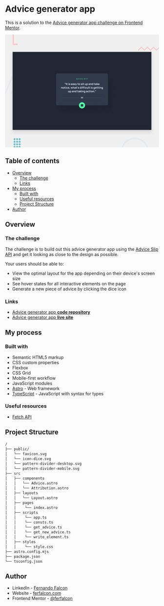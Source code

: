 # Advice generator app

This is a solution to the [Advice generator app challenge on Frontend Mentor](https://www.frontendmentor.io/challenges/advice-generator-app-QdUG-13db).

![Design preview for the Advice generator app coding challenge](preview.jpg)

## Table of contents

- [Overview](#overview)
  - [The challenge](#the-challenge)
  - [Links](#links)
- [My process](#my-process)
  - [Built with](#built-with)
  - [Useful resources](#useful-resources)
  - [Project Structure](#project-structure)
- [Author](#author)

## Overview

### The challenge

The challenge is to build out this advice generator app using the [Advice Slip API](https://api.adviceslip.com) and get it looking as close to the design as possible.

Your users should be able to:

- View the optimal layout for the app depending on their device's screen size
- See hover states for all interactive elements on the page
- Generate a new piece of advice by clicking the dice icon

### Links

- [Advice generator app **code repository**](https://github.com/ferfalcon/advice-generator-app)
- [Advice generator app **live site**](https://ferfalcon.github.io/advice-generator-app/)

## My process

### Built with

- Semantic HTML5 markup
- CSS custom properties
- Flexbox
- CSS Grid
- Mobile-first workflow
- JavaScript modules
- [Astro](https://astro.build/) - Web framework
- [TypeScript](https://www.typescriptlang.org/) - JavaScript with syntax for types

### Useful resources

- [Fetch API](https://developer.mozilla.org/en-US/docs/Web/API/Fetch_API)

## Project Structure

```text
/
├── public/
│   └── favicon.svg
│   └── icon-dice.svg
│   └── pattern-divider-desktop.svg
│   └── pattern-divider-mobile.svg
├── src
│   ├── components
│   │   └── Advice.astro
│   │   └── Attribution.astro
│   ├── layouts
│   │   └── Layout.astro
│   ├── pages
│   │    └── index.astro
│   ├── scripts
│   │    └── app.ts
│   │    └── consts.ts
│   │    └── get_advice.ts
│   │    └── get_new_advice.ts
│   │    └── write_element.ts
│   ├── styles
│   │    └── style.css
├── astro.config.mjs
├── package.json
└── tsconfig.json
```

## Author

- LinkedIn - [Fernando Falcon](https://www.linkedin.com/in/fernandofalcon/)
- Website - [ferfalcon.com](http://ferfalcon.com/)
- Frontend Mentor - [@ferfalcon](https://www.frontendmentor.io/profile/ferfalcon/)
